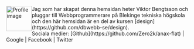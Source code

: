 <img style="width: 70px; float: left;" src="img/me.png" alt="Profile image">
Jag som har skapat denna hemsidan heter Viktor Bengtsson och pluggar till Webbprogrammerare på Blekinge tekniska högskola och den här hemsidan är en del av kursen [design](https://github.com/dbwebb-se/design).
<br>Sociala medier: [Github](https://github.com/Zero2k/anax-flat) | Google | Facebook | Twitter
